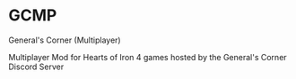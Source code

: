# GCMP
General's Corner (Multiplayer)

Multiplayer Mod for Hearts of Iron 4 games hosted by the General's Corner Discord Server
